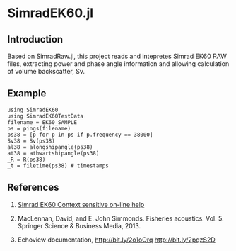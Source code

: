 # SimradEK60.jl

## Introduction

Based on SimradRaw.jl, this project reads and intepretes Simrad EK60
RAW files, extracting power and phase angle information and allowing
calculation of volume backscatter, Sv.


## Example

```
using SimradEK60
using SimradEK60TestData
filename = EK60_SAMPLE
ps = pings(filename)
ps38 = [p for p in ps if p.frequency == 38000]
Sv38 = Sv(ps38)
al38 = alongshipangle(ps38)
at38 = athwartshipangle(ps38)
_R = R(ps38)
_t = filetime(ps38) # timestamps
```

## References

1. [Simrad EK60 Context sensitive on-line help](http://www.simrad.net/ek60_ref_english/default.htm)

2. MacLennan, David, and E. John Simmonds. Fisheries acoustics. Vol. 5. Springer Science & Business Media, 2013.

3. Echoview documentation, http://bit.ly/2o1oOrq  http://bit.ly/2pqzS2D
